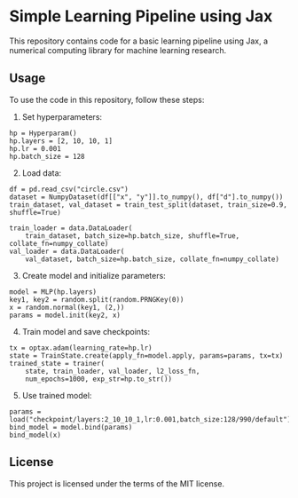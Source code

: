# Simple Learning Pipeline using Jax

This repository contains code for a basic learning pipeline using Jax, a numerical computing library for machine learning research.

## Usage

To use the code in this repository, follow these steps:

1. Set hyperparameters:
```
hp = Hyperparam()
hp.layers = [2, 10, 10, 1]
hp.lr = 0.001
hp.batch_size = 128
```

2. Load data:
```
df = pd.read_csv("circle.csv")
dataset = NumpyDataset(df[["x", "y"]].to_numpy(), df["d"].to_numpy())
train_dataset, val_dataset = train_test_split(dataset, train_size=0.9, shuffle=True)

train_loader = data.DataLoader(
    train_dataset, batch_size=hp.batch_size, shuffle=True, collate_fn=numpy_collate)
val_loader = data.DataLoader(
    val_dataset, batch_size=hp.batch_size, collate_fn=numpy_collate)
```

3. Create model and initialize parameters:
```
model = MLP(hp.layers)
key1, key2 = random.split(random.PRNGKey(0))
x = random.normal(key1, (2,))
params = model.init(key2, x)
```

4. Train model and save checkpoints:
```
tx = optax.adam(learning_rate=hp.lr)
state = TrainState.create(apply_fn=model.apply, params=params, tx=tx)
trained_state = trainer(
    state, train_loader, val_loader, l2_loss_fn,
    num_epochs=1000, exp_str=hp.to_str())
```

5. Use trained model:
```
params = load("checkpoint/layers:2_10_10_1,lr:0.001,batch_size:128/990/default")
bind_model = model.bind(params)
bind_model(x)
```

## License
This project is licensed under the terms of the MIT license. 